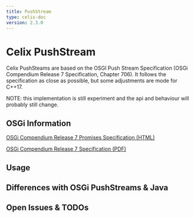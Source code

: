```yaml
---
title: PushStream
type: celix-doc
version: 2.3.0
---
```


# Celix PushStream

Celix PushSteams are based on the OSGI Push Stream Specification (OSGi Compendium Release 7 Specification, Chapter 706).
It follows the specification as close as possible, but some adjustments are mode for C++17.

NOTE: this implementation is still experiment and the api and behaviour will probably still change.  

## OSGi Information

[OSGi Compendium Release 7 Promises Specification (HTML)](https://osgi.org/specification/osgi.cmpn/7.0.0/util.pushstream.html)

[OSGi Compendium Release 7 Specification (PDF)](https://osgi.org/specification/osgi.cmpn/7.0.0/util.pushstream.html)

## Usage

## Differences with OSGi PushStreams & Java


## Open Issues & TODOs
